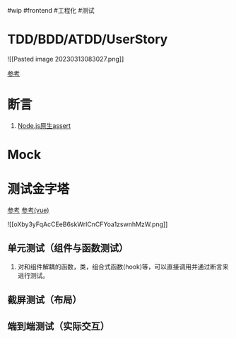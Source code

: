 #wip #frontend #工程化 #测试
# TDD/BDD/ATDD/UserStory

![[Pasted image 20230313083027.png]]

[参考](https://ithelp.ithome.com.tw/articles/10305119)

# 断言

1. [Node.js原生assert](https://www.cuketest.com/zh-cn/node_api/assert)

# Mock

# 测试金字塔

[参考](https://www.freecodecamp.org/news/the-front-end-test-pyramid-rethink-your-testing-3b343c2bca51)
[参考(vue)](https://cn.vuejs.org/guide/scaling-up/testing.html)


![[oXby3yFqAcCEeB6skWrlCnCFYoa1zswnhMzW.png]]

## 单元测试（组件与函数测试）
1. 对和组件解耦的函数，类，组合式函数(hook)等，可以直接调用并通过断言来进行测试。
## 截屏测试（布局）
## 端到端测试（实际交互）



